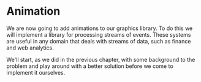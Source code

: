 # Animation

We are now going to add animations to our graphics library. To do this we will implement a library for processing streams of events. These systems are useful in any domain that deals with streams of data, such as finance and web analytics.

We'll start, as we did in the previous chapter, with some background to the problem and play around with a better solution before we come to implement it ourselves. 
